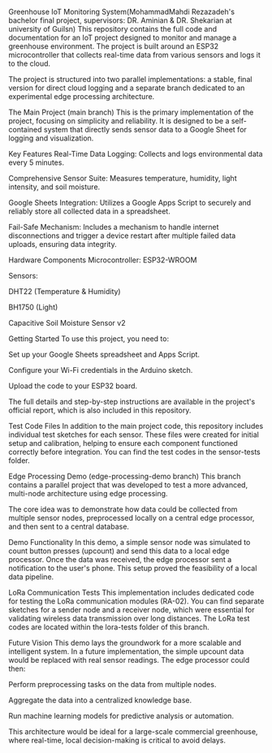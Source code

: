 Greenhouse IoT Monitoring System(MohammadMahdi Rezazadeh's bachelor final project, supervisors: DR. Aminian & DR. Shekarian at university of Guilsn)
This repository contains the full code and documentation for an IoT project designed to monitor and manage a greenhouse environment. The project is built around an ESP32 microcontroller that collects real-time data from various sensors and logs it to the cloud.

The project is structured into two parallel implementations: a stable, final version for direct cloud logging and a separate branch dedicated to an experimental edge processing architecture.

The Main Project (main branch)
This is the primary implementation of the project, focusing on simplicity and reliability. It is designed to be a self-contained system that directly sends sensor data to a Google Sheet for logging and visualization.

Key Features
Real-Time Data Logging: Collects and logs environmental data every 5 minutes.

Comprehensive Sensor Suite: Measures temperature, humidity, light intensity, and soil moisture.

Google Sheets Integration: Utilizes a Google Apps Script to securely and reliably store all collected data in a spreadsheet.

Fail-Safe Mechanism: Includes a mechanism to handle internet disconnections and trigger a device restart after multiple failed data uploads, ensuring data integrity.

Hardware Components
Microcontroller: ESP32-WROOM

Sensors:

DHT22 (Temperature & Humidity)

BH1750 (Light)

Capacitive Soil Moisture Sensor v2

Getting Started
To use this project, you need to:

Set up your Google Sheets spreadsheet and Apps Script.

Configure your Wi-Fi credentials in the Arduino sketch.

Upload the code to your ESP32 board.

The full details and step-by-step instructions are available in the project's official report, which is also included in this repository.

Test Code Files
In addition to the main project code, this repository includes individual test sketches for each sensor. These files were created for initial setup and calibration, helping to ensure each component functioned correctly before integration. You can find the test codes in the sensor-tests folder.

Edge Processing Demo (edge-processing-demo branch)
This branch contains a parallel project that was developed to test a more advanced, multi-node architecture using edge processing.

The core idea was to demonstrate how data could be collected from multiple sensor nodes, preprocessed locally on a central edge processor, and then sent to a central database.

Demo Functionality
In this demo, a simple sensor node was simulated to count button presses (upcount) and send this data to a local edge processor. Once the data was received, the edge processor sent a notification to the user's phone. This setup proved the feasibility of a local data pipeline.

LoRa Communication Tests
This implementation includes dedicated code for testing the LoRa communication modules (RA-02). You can find separate sketches for a sender node and a receiver node, which were essential for validating wireless data transmission over long distances. The LoRa test codes are located within the lora-tests folder of this branch.

Future Vision
This demo lays the groundwork for a more scalable and intelligent system. In a future implementation, the simple upcount data would be replaced with real sensor readings. The edge processor could then:

Perform preprocessing tasks on the data from multiple nodes.

Aggregate the data into a centralized knowledge base.

Run machine learning models for predictive analysis or automation.

This architecture would be ideal for a large-scale commercial greenhouse, where real-time, local decision-making is critical to avoid delays.

